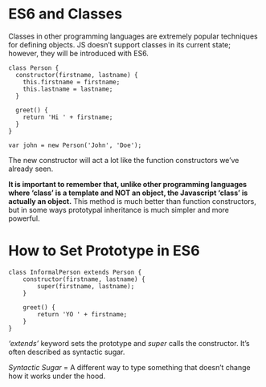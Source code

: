 # ES6 and Classes

Classes in other programming languages are extremely popular techniques for defining objects. JS doesn’t support classes in its current state; however, they will be introduced with ES6.

```
class Person {
  constructor(firstname, lastname) {
    this.firstname = firstname;
    this.lastname = lastname;
  }

  greet() {
    return 'Hi ' + firstname;
  }
}

var john = new Person('John', 'Doe');
```

The new constructor will act a lot like the function constructors we’ve already seen.

**It is important to remember that, unlike other programming languages where ‘class’ is a template and NOT an object, the Javascript ‘class’ is actually an object.** This method is much better than function constructors, but in some ways prototypal inheritance is much simpler and more powerful.

# How to Set Prototype in ES6

```
class InformalPerson extends Person {
    constructor(firstname, lastname) {
        super(firstname, lastname);
    }

    greet() {
        return 'YO ' + firstname;
    }
}
```

*‘extends’* keyword sets the prototype and *super* calls the constructor. It’s often described as syntactic sugar.

*Syntactic Sugar* = A different way to type something that doesn’t change how it works under the hood.

